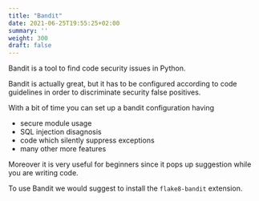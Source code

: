 ```yaml
---
title: "Bandit"
date: 2021-06-25T19:55:25+02:00
summary: ''
weight: 300
draft: false
---
```


<!-- Hotjar Tracking Code for https://pythonbiellagroup.it -->
<script>
    (function(h,o,t,j,a,r){
        h.hj=h.hj||function(){(h.hj.q=h.hj.q||[]).push(arguments)};
        h._hjSettings={hjid:2847436,hjsv:6};
        a=o.getElementsByTagName('head')[0];
        r=o.createElement('script');r.async=1;
        r.src=t+h._hjSettings.hjid+j+h._hjSettings.hjsv;
        a.appendChild(r);
    })(window,document,'https://static.hotjar.com/c/hotjar-','.js?sv=');
</script>

Bandit is a tool to find code security issues in Python.

Bandit is actually great, but it has to be configured according to code guidelines in order to discriminate security false positives. 

With a bit of time you can set up a bandit configuration having

- secure module usage
- SQL injection disagnosis
- code which silently suppress exceptions
- many other more features

Moreover it is very useful for beginners since it pops up suggestion while you are writing code.

To use Bandit we would suggest to install the  `flake8-bandit` extension.
